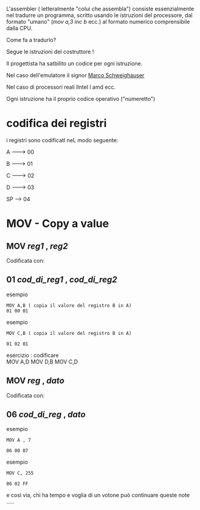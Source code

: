 L'assembler ( letteralmente "colui che assembla") consiste essenzialmente nel tradurre 
un programma, scritto usando le istruzioni del processore,
dal formato "umano" (_mov a,3_   _inc b_ ecc.) al formato numerico comprensibile dalla CPU.

Come  fa a tradurlo? 

Segue le istruzioni del costruttore !

Il progettista ha satbilito un codice per ogni istruzione.

Nel caso dell'emulatore il signor [Marco Schweighauser](https://github.com/Schweigi )

Nel caso di processori reali lIntel l amd ecc.

 
Ogni istruzione ha il proprio codice operativo ("numeretto")
 
# codifica dei registri
i registri sono codificatI neL modo seguente:
 
   A ---> 00
   
   B ---> 01
   
   C ---> 02
   
   D ---> 03
   
   SP --> 04


# MOV - Copy a value 

## MOV  _reg1_ , _reg2_


Codificata con: 

## 01 _cod_di_reg1_ , _cod_di_reg2_

esempio 
```
MOV A,B ( copia il valore del registro B in A)
01 00 01
```

esempio
```
MOV C,B ( copia il valore del registro B in A)

01 02 01
```

esercizio : codificare  
MOV A,D
MOV D,B
MOV C,D





## MOV  _reg_ , _dato_

Codificata con: 

## 06 _cod_di_reg_ , _dato_

esempio 
```
MOV A , 7 

06 00 07 
```

esempio 
```
MOV C, 255 

06 02 FF       
```


e così via, chi ha tempo e voglia di un votone può continuare queste note .....
